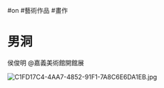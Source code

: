 #on #藝術作品 #畫作
# 男洞
侯俊明
@嘉義美術館開館展

![C1FD17C4-4AA7-4852-91F1-7A8C6E6DA1EB.jpg](C1FD17C4-4AA7-4852-91F1-7A8C6E6DA1EB.jpg)